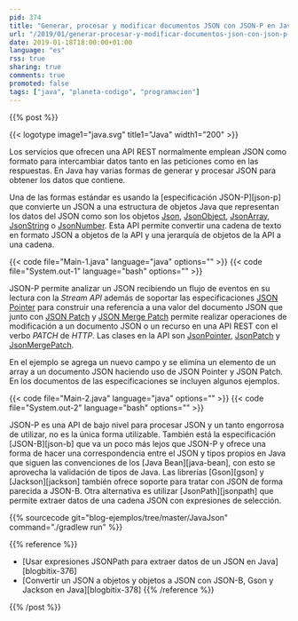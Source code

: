 ```yaml
---
pid: 374
title: "Generar, procesar y modificar documentos JSON con JSON-P en Java"
url: "/2019/01/generar-procesar-y-modificar-documentos-json-con-json-p-en-java/"
date: 2019-01-18T18:00:00+01:00
language: "es"
rss: true
sharing: true
comments: true
promoted: false
tags: ["java", "planeta-codigo", "programacion"]
---
```


{{% post %}}


{{< logotype image1="java.svg" title1="Java" width1="200" >}}

Los servicios que ofrecen una API REST normalmente emplean JSON como formato para intercambiar datos tanto en las peticiones como en las respuestas. En Java hay varias formas de generar y procesar JSON para obtener los datos que contiene.

Una de las formas estándar es usando la [especificación JSON-P][json-p] que convierte un JSON a una estructura de objetos Java que representan los datos del JSON como son los objetos [Json](https://static.javadoc.io/javax.json/javax.json-api/1.1.4/javax/json/Json.html), [JsonObject](https://static.javadoc.io/javax.json/javax.json-api/1.1.4/javax/json/JsonObject.html), [JsonArray](https://static.javadoc.io/javax.json/javax.json-api/1.1.4/javax/json/JsonArray.html), [JsonString](https://static.javadoc.io/javax.json/javax.json-api/1.1.4/javax/json/JsonString.html) o [JsonNumber](https://static.javadoc.io/javax.json/javax.json-api/1.1.4/javax/json/JsonNumber.html). Esta API permite convertir una cadena de texto en formato JSON a objetos de la API y una jerarquía de objetos de la API a una cadena.

{{< code file="Main-1.java" language="java" options="" >}}
{{< code file="System.out-1" language="bash" options="" >}}

JSON-P permite analizar un JSON recibiendo un flujo de eventos en su lectura con la _Stream API_ además de soportar las especificaciones [JSON Pointer](https://tools.ietf.org/html/rfc6901) para construir una referencia a una valor del documento JSON que junto con [JSON Patch](https://tools.ietf.org/html/rfc6902) y [JSON Merge Patch](https://tools.ietf.org/html/rfc7396) permite realizar operaciones de modificación a un documento JSON o un recurso en una API REST con el verbo _PATCH_ de _HTTP_. Las clases en la API son [JsonPointer](https://static.javadoc.io/javax.json/javax.json-api/1.1.4/javax/json/JsonPointer.html), [JsonPatch](https://static.javadoc.io/javax.json/javax.json-api/1.1.4/javax/json/JsonPatch.html) y [JsonMergePatch](https://static.javadoc.io/javax.json/javax.json-api/1.1.4/javax/json/JsonMergePatch.html).

En el ejemplo se agrega un nuevo campo y se elimina un elemento de un array a un documento JSON haciendo uso de JSON Pointer y JSON Patch. En los documentos de las especificaciones se incluyen algunos ejemplos.

{{< code file="Main-2.java" language="java" options="" >}}
{{< code file="System.out-2" language="bash" options="" >}}

JSON-P es una API de bajo nivel para procesar JSON y un tanto engorrosa de utilizar, no es la única forma utilizable. También está la especificación [JSON-B][json-b] que va un poco más lejos que JSON-P y ofrece una forma de hacer una correspondencia entre el JSON y tipos propios en Java que siguen las convenciones de los [Java Bean][java-bean], con esto se aprovecha la validación de tipos de Java. Las librerías [Gson][gson] y [Jackson][jackson] también ofrece soporte para tratar con JSON de forma parecida a JSON-B. Otra alternativa es utilizar [JsonPath][jsonpath] que permite extraer datos de una cadena JSON con expresiones de selección. 

{{% sourcecode git="blog-ejemplos/tree/master/JavaJson" command="./gradlew run" %}}


{{% reference %}}

* [Usar expresiones JSONPath para extraer datos de un JSON en Java][blogbitix-376]
* [Convertir un JSON a objetos y objetos a JSON con JSON-B, Gson y Jackson en Java][blogbitix-378]
{{% /reference %}}

{{% /post %}}
